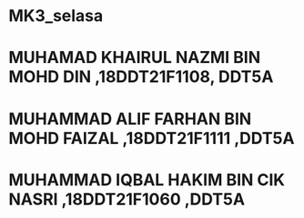 # MK3_selasa
# MUHAMAD KHAIRUL NAZMI BIN MOHD DIN ,18DDT21F1108, DDT5A
# MUHAMMAD ALIF FARHAN BIN MOHD FAIZAL ,18DDT21F1111 ,DDT5A
# MUHAMMAD IQBAL HAKIM BIN CIK NASRI ,18DDT21F1060 ,DDT5A
